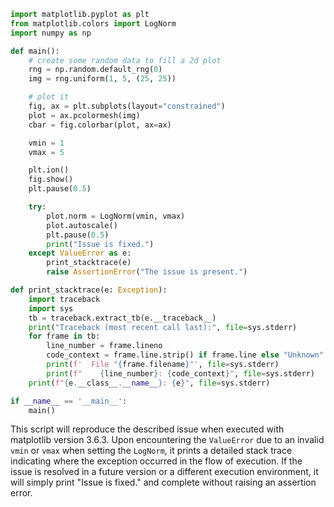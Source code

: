```python
import matplotlib.pyplot as plt
from matplotlib.colors import LogNorm
import numpy as np

def main():
    # create some random data to fill a 2d plot
    rng = np.random.default_rng(0)
    img = rng.uniform(1, 5, (25, 25))

    # plot it
    fig, ax = plt.subplots(layout="constrained")
    plot = ax.pcolormesh(img)
    cbar = fig.colorbar(plot, ax=ax)

    vmin = 1
    vmax = 5

    plt.ion()
    fig.show()
    plt.pause(0.5)

    try:
        plot.norm = LogNorm(vmin, vmax)
        plot.autoscale()
        plt.pause(0.5)
        print("Issue is fixed.")
    except ValueError as e:
        print_stacktrace(e)
        raise AssertionError("The issue is present.")

def print_stacktrace(e: Exception):
    import traceback
    import sys
    tb = traceback.extract_tb(e.__traceback__)
    print("Traceback (most recent call last):", file=sys.stderr)
    for frame in tb:
        line_number = frame.lineno
        code_context = frame.line.strip() if frame.line else "Unknown"
        print(f'  File "{frame.filename}"', file=sys.stderr)
        print(f"    {line_number}: {code_context}", file=sys.stderr)
    print(f"{e.__class__.__name__}: {e}", file=sys.stderr)

if __name__ == '__main__':
    main()
```
This script will reproduce the described issue when executed with matplotlib version 3.6.3. Upon encountering the `ValueError` due to an invalid `vmin` or `vmax` when setting the `LogNorm`, it prints a detailed stack trace indicating where the exception occurred in the flow of execution. If the issue is resolved in a future version or a different execution environment, it will simply print "Issue is fixed." and complete without raising an assertion error.